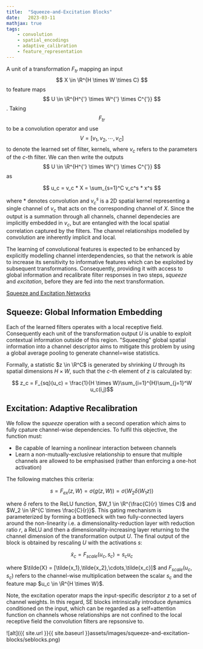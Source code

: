 ```yaml
---
title:  "Squeeze-and-Excitation Blocks"
date:   2023-03-11
mathjax: true
tags: 
    - convolution
    - spatial_encodings
    - adaptive_calibration
    - feature_representation
---
```

A unit of a transformation $F_{tr}$ mapping an input $$ X \in \R^{H \times W \times C} $$ to feature maps $$ U \in \R^{H^{'} \times W^{'} \times C^{'}} $$. Taking $$ F_{tr} $$ to be a convolution operator and use $$ V = [v_1, v_2, \cdots, v_{C}] $$ to denote the learned set of filter, kernels, where $v_c$ refers to the parameters of the $c$-th filter. We can then write the outputs $$ U \in \R^{H^{'} \times W^{'} \times C^{'}} $$ as 

$$ u_c = v_c * X = \sum_{s=1}^C v_c^s * x^s $$

where $*$ denotes convolution and $v_c^s$ is a 2D spatial kernel representing a single channel of $v_c$ that acts on the corresponding channel of $X$. Since the output is a summation through all channels, channel dependecies are implicitly embedded in $v_c$, but are entangled with the local spatial correlation captured by the filters. The channel relationships modelled by convolution are inherently implicit and local. 

The learning of convolutional features is expected to be enhanced by explicitly modelling channel interdependencies, so that the network is able to increase its sensitivity to informative features which can be exploited by subsequent transformations. Consequently, providing it with access to global information and recalibrate filter responses in  two steps, $\textit{squeeze}$ and $\textit{excitation}$, before they are fed into the next transformation. 

[Squeeze and Excitation Networks](https://arxiv.org/pdf/1709.01507.pdf)


## Squeeze: Global Information Embedding


Each of the learned filters operates with a local receptive field. Consequently each unit of the transformation output $U$ is unable to exploit contextual information outside of this region. "Squeezing" global spatial information into a channel descriptor aims to mitigate this problem by using a global average pooling to generate channel=wise statistics. 

Formally, a statistic $z \in \R^C$ is generated by shrinking $U$ through its spatial dimensions $H \times W$, such that the $c$-th element of $z$ is calculated by:

$$ z_c = F_{sq}(u_c) = \frac{1}{H \times W}\sum_{i=1}^{H}\sum_{j=1}^W u_c(i,j)$$


## Excitation: Adaptive Recalibration

We follow the $\textit{squeeze}$ operation with a second operation which aims to fully cpature channel-wise dependencies. To fulfil this objective, the function must:

* Be capable of learning a nonlinear interaction between channels
* Learn a non-mutually-exclusive relationship to ensure that multiple channels are allowed to be emphasised (rather than enforcing a one-hot activation)

The following matches this criteria:

$$s = F_{ex}(z, W) = \sigma(g(z,W)) = \sigma(W_2 \delta(W_1z))$$

where $\delta$ refers to the ReLU function, $W_1 \in \R^{\frac{C}{r} \times C}$ and $W_2 \in \R^{C \times \frac{C}{r}}$. This gating mechanism is parameterized by forming a bottleneck with two fully-connected layers around the non-linearity i.e. a dimensionality-reduction layer with reduction ratio $r$, a ReLU and then a dimensionality-increasing layer returning to the channel dimension of the transformation output $U$. The final output of the block is obtained by rescaling $U$ with the activations $s$:

$$\tilde{x}_c = F_{scale}(u_c, s_c) = s_c u_c$$


where $\tilde{X} = [\tilde{x_1},\tilde{x_2},\cdots,\tilde{x_c}]$ and $F_{scale}(u_c, s_c)$ refers to the channel-wise multiplication between the scalar $s_c$ and the feature map $u_c \in \R^{H \times W}$.

Note, the excitation operator maps the input-specific descriptor $z$ to a set of channel weights. In this regard, SE blocks intrinsically introduce dynamics conditioned on the input, which can be regarded as a self=attention function on channels whose relationships are not confined to the local receptive field the convolution filters are repsonsive to. 

![alt]({{ site.url }}{{ site.baseurl }}assets/images/squeeze-and-excitation-blocks/seblocks.png)